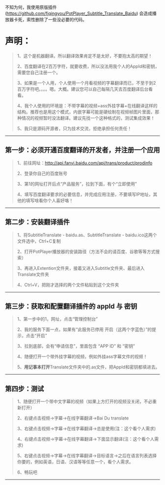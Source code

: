 不知为何，我使用原版插件 (https://github.com/fjqingyou/PotPlayer_Subtitle_Translate_Baidu) 会造成播放器卡死，索性删除了一些没必要的代码。

# 声明：
>1、这个是机器翻译。所以翻译效果肯定不是太好，不要抱太高的期望！
>
>2、百度翻译在2百万字符，就要收费，所以没法用我个人的AppId和密钥，需要您自己注册一个。
>
>3、如果是一个人用，个人使用一个月看视频的字幕翻译而已，不至于到2百万字符吧。。。。嗯。大概。建议您可以自己每隔几天去百度翻译后台看看。
>
>4、我个人使用的环境是：不带字幕的视频+ass外挂字幕+在线翻译这样的结构。推荐也是用这个模式，内嵌字幕可能是硬绘制在视频帧图片里面，那种情况的视频暂时没法翻译。建议先找一个这种格式的，测试集成效果！
>
>5、我只是源码开源者，只为技术交流，拒绝承担任何责任！
----

## 第一步：必须开通百度翻译的开发者，并注册一个应用

>1、前往网址：http://api.fanyi.baidu.com/api/trans/product/prodinfo
>
>2、登录你自己的百度账号
>
>3、第1的网址打开后点“产品服务”，拉到下面，有个“立即使用”
>
>4、填写百度翻译要求的必要信息，并完成应用注册，不要填写IP地址，其他的填写啥看你个人喜好咯！
----

## 第二步：安装翻译插件

>1、将SubtitleTranslate - baidu.as、SubtitleTranslate - baidu.ico这两个文件选中，Ctrl+C复制
>
>2、打开PotPlayer播放器的安装路径（方法不会的请百度、谷歌等等方式搜索）
>
>3、再进入Extention文件夹，接着又进入Subtitle文件夹、最后进入Translate文件夹
>
>4、Ctrl+V，把刚才选择的两个文件粘贴到这个文件夹
----

## 第三步：获取和配置翻译插件的 appId 与 密钥

>1、第一步中的1，网址，点击“管理控制台”
>
>2、我的服务下面一点，如果有“此服务已停用 开启（这两个字蓝色）”的提示，点击“开启”
>
>3、拉到底部，会有“申请信息”，里面包含 “APP ID” 和 “密钥”
>
>4、随便打开一个带外挂字幕的视频，例如外挂ass字幕文件的视频！
>
>5、**用记事本打开**Translate文件夹中的.as文件，把AppId和密钥都填进去。
----

## 第四步：测试

>1、随便打开一个带中文字幕的视频（如果上方打开的视频没关闭，不必重新打开）
>
>2、右键点击视频->字幕->在线字幕翻译->Bai Du translate
>
>3、右键点击视频->字幕->在线字幕翻译->总是使用(注：这个看个人需求)
>
>4、右键点击视频->字幕->在线字幕翻译->下面显示翻译(注：这个看个人需求)
>
>5、右键点击视频->字幕->在线字幕翻译->目标语言->之后在语言列表选择你要的，例如英语，日语、汉语等等任意一个，看个人需求。
>
>6、畅玩吧
----

